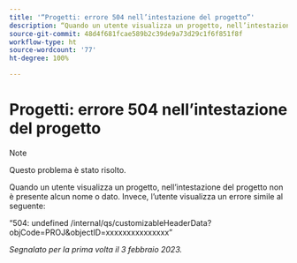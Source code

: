 ```yaml
---
title: '“Progetti: errore 504 nell’intestazione del progetto”'
description: “Quando un utente visualizza un progetto, nell’intestazione del progetto non è presente alcun nome o dato. Invece, l’utente visualizza un errore.”
source-git-commit: 48d4f681fcae589b2c39de9a73d29c1f6f851f8f
workflow-type: ht
source-wordcount: '77'
ht-degree: 100%

---
```



# Progetti: errore 504 nell’intestazione del progetto

>[!NOTE]
>
>Questo problema è stato risolto.

Quando un utente visualizza un progetto, nell’intestazione del progetto non è presente alcun nome o dato. Invece, l’utente visualizza un errore simile al seguente:

“504: undefined /internal/qs/customizableHeaderData?objCode=PROJ&amp;objectID=xxxxxxxxxxxxxxx”

_Segnalato per la prima volta il 3 febbraio 2023._

